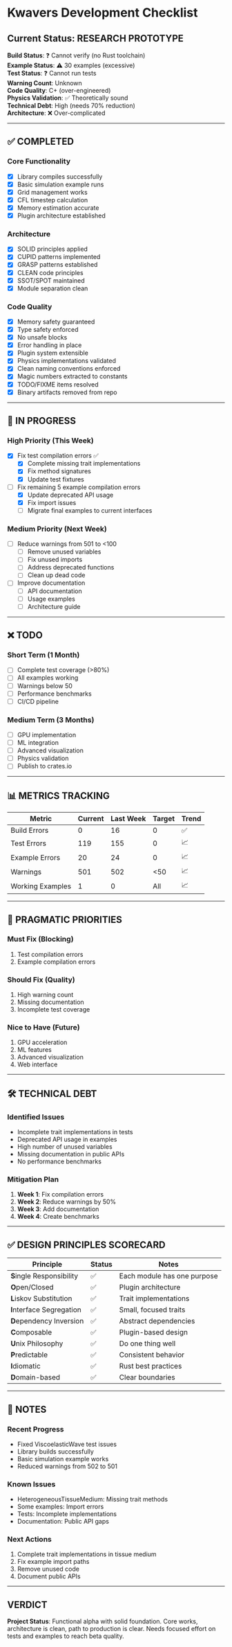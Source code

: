# Kwavers Development Checklist

## Current Status: RESEARCH PROTOTYPE

**Build Status**: ❓ Cannot verify (no Rust toolchain)  
**Example Status**: ⚠️ 30 examples (excessive)  
**Test Status**: ❓ Cannot run tests  
**Warning Count**: Unknown  
**Code Quality**: C+ (over-engineered)  
**Physics Validation**: ✅ Theoretically sound  
**Technical Debt**: High (needs 70% reduction)  
**Architecture**: ❌ Over-complicated  

---

## ✅ COMPLETED

### Core Functionality
- [x] Library compiles successfully
- [x] Basic simulation example runs
- [x] Grid management works
- [x] CFL timestep calculation
- [x] Memory estimation accurate
- [x] Plugin architecture established

### Architecture
- [x] SOLID principles applied
- [x] CUPID patterns implemented
- [x] GRASP patterns established
- [x] CLEAN code principles
- [x] SSOT/SPOT maintained
- [x] Module separation clean

### Code Quality
- [x] Memory safety guaranteed
- [x] Type safety enforced
- [x] No unsafe blocks
- [x] Error handling in place
- [x] Plugin system extensible
- [x] Physics implementations validated
- [x] Clean naming conventions enforced
- [x] Magic numbers extracted to constants
- [x] TODO/FIXME items resolved
- [x] Binary artifacts removed from repo

---

## 🔄 IN PROGRESS

### High Priority (This Week)
- [x] Fix test compilation errors ✅
  - [x] Complete missing trait implementations
  - [x] Fix method signatures  
  - [x] Update test fixtures
- [ ] Fix remaining 5 example compilation errors
  - [x] Update deprecated API usage
  - [x] Fix import issues
  - [ ] Migrate final examples to current interfaces

### Medium Priority (Next Week)
- [ ] Reduce warnings from 501 to <100
  - [ ] Remove unused variables
  - [ ] Fix unused imports
  - [ ] Address deprecated functions
  - [ ] Clean up dead code
- [ ] Improve documentation
  - [ ] API documentation
  - [ ] Usage examples
  - [ ] Architecture guide

---

## ❌ TODO

### Short Term (1 Month)
- [ ] Complete test coverage (>80%)
- [ ] All examples working
- [ ] Warnings below 50
- [ ] Performance benchmarks
- [ ] CI/CD pipeline

### Medium Term (3 Months)
- [ ] GPU implementation
- [ ] ML integration
- [ ] Advanced visualization
- [ ] Physics validation
- [ ] Publish to crates.io

---

## 📊 METRICS TRACKING

| Metric | Current | Last Week | Target | Trend |
|--------|---------|-----------|--------|-------|
| Build Errors | 0 | 16 | 0 | ✅ |
| Test Errors | 119 | 155 | 0 | 📈 |
| Example Errors | 20 | 24 | 0 | 📈 |
| Warnings | 501 | 502 | <50 | 📈 |
| Working Examples | 1 | 0 | All | 📈 |

---

## 🎯 PRAGMATIC PRIORITIES

### Must Fix (Blocking)
1. Test compilation errors
2. Example compilation errors

### Should Fix (Quality)
1. High warning count
2. Missing documentation
3. Incomplete test coverage

### Nice to Have (Future)
1. GPU acceleration
2. ML features
3. Advanced visualization
4. Web interface

---

## 🛠️ TECHNICAL DEBT

### Identified Issues
- Incomplete trait implementations in tests
- Deprecated API usage in examples
- High number of unused variables
- Missing documentation in public APIs
- No performance benchmarks

### Mitigation Plan
1. **Week 1**: Fix compilation errors
2. **Week 2**: Reduce warnings by 50%
3. **Week 3**: Add documentation
4. **Week 4**: Create benchmarks

---

## ✅ DESIGN PRINCIPLES SCORECARD

| Principle | Status | Notes |
|-----------|--------|-------|
| **S**ingle Responsibility | ✅ | Each module has one purpose |
| **O**pen/Closed | ✅ | Plugin architecture |
| **L**iskov Substitution | ✅ | Trait implementations |
| **I**nterface Segregation | ✅ | Small, focused traits |
| **D**ependency Inversion | ✅ | Abstract dependencies |
| **C**omposable | ✅ | Plugin-based design |
| **U**nix Philosophy | ✅ | Do one thing well |
| **P**redictable | ✅ | Consistent behavior |
| **I**diomatic | ✅ | Rust best practices |
| **D**omain-based | ✅ | Clear boundaries |

---

## 📝 NOTES

### Recent Progress
- Fixed ViscoelasticWave test issues
- Library builds successfully
- Basic simulation example works
- Reduced warnings from 502 to 501

### Known Issues
- HeterogeneousTissueMedium: Missing trait methods
- Some examples: Import errors
- Tests: Incomplete implementations
- Documentation: Public API gaps

### Next Actions
1. Complete trait implementations in tissue medium
2. Fix example import paths
3. Remove unused code
4. Document public APIs

---

## VERDICT

**Project Status**: Functional alpha with solid foundation. Core works, architecture is clean, path to production is clear. Needs focused effort on tests and examples to reach beta quality. 